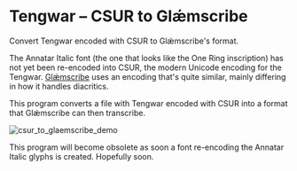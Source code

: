 # Tengwar – CSUR to Glǽmscribe
Convert Tengwar encoded with CSUR to Glǽmscribe's format.

The Annatar Italic font (the one that looks like the One Ring inscription) has not yet been re-encoded into CSUR, the modern Unicode encoding for the Tengwar. [Glǽmscribe](https://glaemscrafu.jrrvf.com/english/glaemscribe.html) uses an encoding that's quite similar, mainly differing in how it handles diacritics.

This program converts a file with Tengwar encoded with CSUR into a format that Glǽmscribe can then transcribe.

![csur_to_glaemscribe_demo](https://user-images.githubusercontent.com/16606427/183506621-04d35bf0-f545-4b6f-a8db-0f288a1fa947.png)

This program will become obsolete as soon a font re-encoding the Annatar Italic glyphs is created. Hopefully soon.
